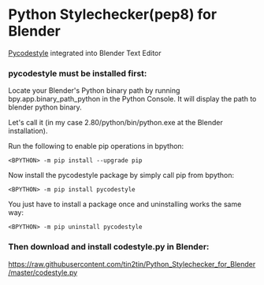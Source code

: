 # Python Stylechecker(pep8) for Blender
[Pycodestyle](https://github.com/PyCQA/pycodestyle) integrated into Blender Text Editor

### pycodestyle must be installed first:

Locate your Blender's Python binary path by running bpy.app.binary_path_python in the Python Console. It will display the path to blender python binary. 

Let's call it <BPYTHON> (in my case 2.80/python/bin/python.exe at the Blender installation).

Run the following to enable pip operations in bpython:
```
<BPYTHON> -m pip install --upgrade pip
```
  
Now install the pycodestyle package by simply call pip from bpython:
```
<BPYTHON> -m pip install pycodestyle
```
  
You just have to install a package once and uninstalling works the same way:
```
<BPYTHON> -m pip uninstall pycodestyle
```
  
### Then download and install codestyle.py in Blender: 
https://raw.githubusercontent.com/tin2tin/Python_Stylechecker_for_Blender/master/codestyle.py

